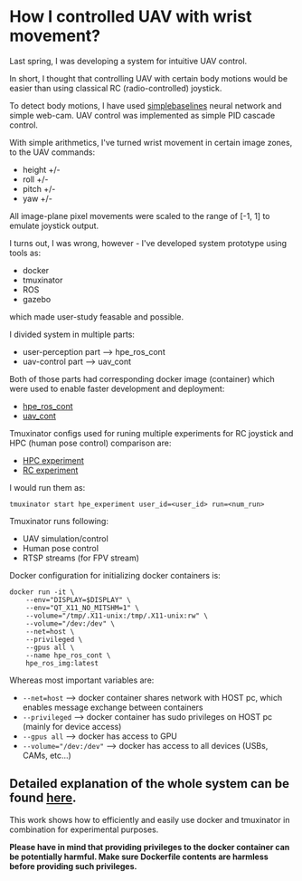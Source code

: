 # How I controlled UAV with wrist movement? 

Last spring, I was developing a system for intuitive UAV control. 

In short, I thought that controlling UAV with certain body motions would be easier than using 
classical RC (radio-controlled) joystick. 

To detect body motions, I have used [simplebaselines](https://www.google.com/search?channel=fs&client=ubuntu&q=simplebaselines) neural network and simple web-cam. 
UAV control was implemented as simple PID cascade control. 

With simple arithmetics, I've turned wrist movement in certain image zones, to 
the UAV commands: 
 * height +/- 
 * roll +/-
 * pitch +/-
 * yaw +/- 

All image-plane pixel movements were scaled to the range of [-1, 1] to emulate joystick 
output. 

I turns out, I was wrong, however - I've developed system prototype using tools as: 
 * docker 
 * tmuxinator 
 * ROS 
 * gazebo 

which made user-study feasable and possible. 

I divided system in multiple parts: 
 * user-perception part --> hpe_ros_cont
 * uav-control part --> uav_cont 

Both of those parts had corresponding docker image (container) which were used to 
enable faster development and deployment:
 * [hpe_ros_cont](https://github.com/larics/docker_files/blob/master/ros-melodic/hpe_ros/Dockerfile) 
 * [uav_cont](https://github.com/larics/docker_files/tree/master/ros-melodic/mmuav_ros) 

Tmuxinator configs used for runing multiple experiments for RC joystick and HPC (human pose control) 
comparison are:
 * [HPC experiment](https://github.com/larics/docker_files/blob/master/tmux-sessions/hpe_experiment.yml) 
 * [RC experiment](https://github.com/larics/docker_files/blob/master/tmux-sessions/rc_experiment.yml) 

I would run them as: 
```
tmuxinator start hpe_experiment user_id=<user_id> run=<num_run>
```

Tmuxinator runs following: 
 * UAV simulation/control 
 * Human pose control 
 * RTSP streams (for FPV stream) 

Docker configuration for initializing docker containers is: 
```
docker run -it \
    --env="DISPLAY=$DISPLAY" \
    --env="QT_X11_NO_MITSHM=1" \
    --volume="/tmp/.X11-unix:/tmp/.X11-unix:rw" \
    --volume="/dev:/dev" \
    --net=host \
    --privileged \
    --gpus all \
    --name hpe_ros_cont \
    hpe_ros_img:latest
```

Whereas most important variables are: 
 * `--net=host` --> docker container shares network with HOST pc, which enables message exchange between containers
 * `--privileged` --> docker container has sudo privileges on HOST pc (mainly for device access) 
 * `--gpus all` --> docker has access to GPU 
 * `--volume="/dev:/dev"` --> docker has access to all devices (USBs, CAMs, etc...) 

## Detailed explanation of the whole system can be found [here](https://ieeexplore.ieee.org/document/9954775/). 

This work shows how to efficiently and easily use docker and tmuxinator in combination for experimental purposes. 

**Please have in mind that providing privileges to the docker container can be potentially harmful. Make sure 
Dockerfile contents are harmless before providing such privileges.** 
